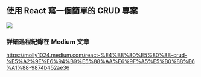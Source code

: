 ## 使用 React 寫一個簡單的 CRUD 專案

![](https://i.imgur.com/yYhOOuX.png)

### 詳細過程紀錄在 Medium 文章
https://molly1024.medium.com/react-%E4%B8%80%E5%80%8B-crud-%E5%A2%9E%E6%94%B9%E5%88%AA%E6%9F%A5%E5%B0%88%E6%A1%88-9874b452ae36